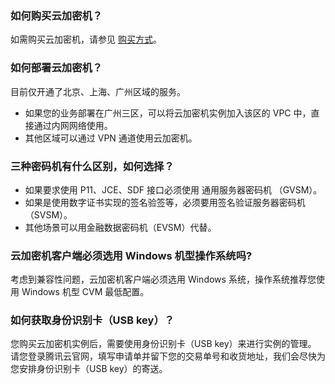 
### 如何购买云加密机？
如需购买云加密机，请参见 [购买方式](https://cloud.tencent.com/document/product/639/34138)。

### 如何部署云加密机？
目前仅开通了北京、上海、广州区域的服务。
- 如果您的业务部署在广州三区，可以将云加密机实例加入该区的 VPC 中，直接通过内网网络使用。
- 其他区域可以通过 VPN 通道使用云加密机。


### 三种密码机有什么区别，如何选择？
- 如果要求使用 P11、JCE、SDF 接口必须使用 通用服务器密码机 （GVSM）。
- 如果是使用数字证书实现的签名验签等，必须要用签名验证服务器密码机（SVSM）。
- 其他场景可以用金融数据密码机（EVSM）代替。


### 云加密机客户端必须选用 Windows 机型操作系统吗?
考虑到兼容性问题，云加密机客户端必须选用 Windows 系统，操作系统推荐您使用 Windows 机型 CVM 最低配置。

### 如何获取身份识别卡（USB key）？
您购买云加密机实例后，需要使用身份识别卡（USB key）来进行实例的管理。
请您登录腾讯云官网，填写申请单并留下您的交易单号和收货地址，我们会尽快为您安排身份识别卡（USB key）的寄送。

